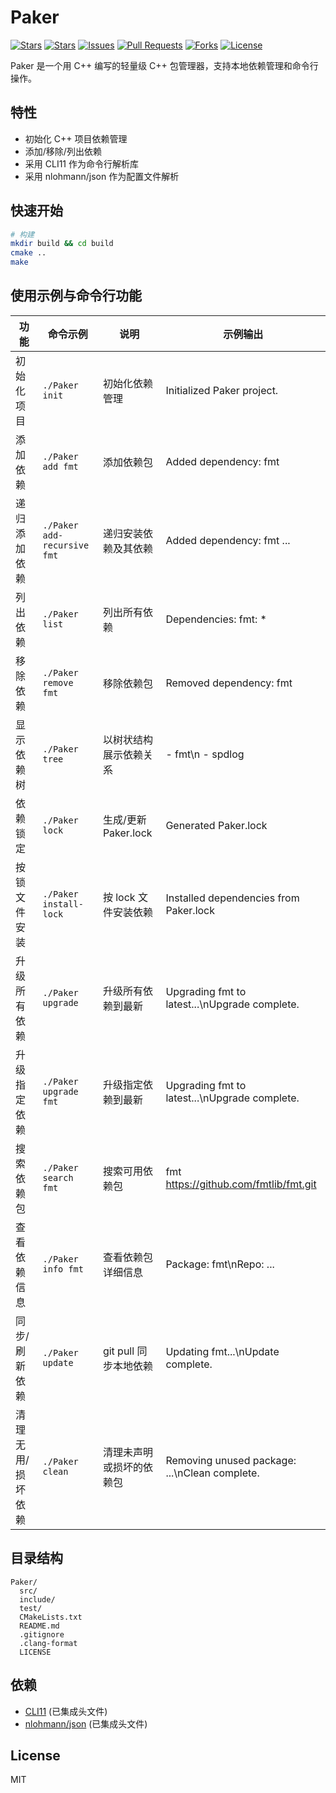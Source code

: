 # Paker

<!-- GitHub Badges -->
<p align="left">
  <a href="https://github.com/Cyxuan0311/Paker.git/stargazers"><img src="https://img.shields.io/github/stars/Cyxuan0311/Paker?style=social" alt="Stars"></a>
  <a href="https://github.com/Cyxuan0311/Paker/stargazers"><img src="https://img.shields.io/github/stars/Cyxuan0311/Paker?style=social" alt="Stars"></a>
  <a href="https://github.com/Cyxuan0311/Paker/issues"><img src="https://img.shields.io/github/issues/Cyxuan0311/Paker" alt="Issues"></a>
  <a href="https://github.com/Cyxuan0311/Paker/pulls"><img src="https://img.shields.io/github/issues-pr/Cyxuan0311/Paker" alt="Pull Requests"></a>
  <a href="https://github.com/Cyxuan0311/Paker/network/members"><img src="https://img.shields.io/github/forks/Cyxuan0311/Paker?style=social" alt="Forks"></a>
  <a href="https://github.com/Cyxuan0311/Paker/blob/main/LICENSE"><img src="https://img.shields.io/github/license/Cyxuan0311/Paker" alt="License"></a>
</p>

Paker 是一个用 C++ 编写的轻量级 C++ 包管理器，支持本地依赖管理和命令行操作。

## 特性
- 初始化 C++ 项目依赖管理
- 添加/移除/列出依赖
- 采用 CLI11 作为命令行解析库
- 采用 nlohmann/json 作为配置文件解析

## 快速开始

```bash
# 构建
mkdir build && cd build
cmake ..
make
```

## 使用示例与命令行功能

| 功能             | 命令示例                        | 说明                         | 示例输出 |
|------------------|----------------------------------|------------------------------|----------|
| 初始化项目       | `./Paker init`                   | 初始化依赖管理               | Initialized Paker project. |
| 添加依赖         | `./Paker add fmt`                | 添加依赖包                   | Added dependency: fmt |
| 递归添加依赖     | `./Paker add-recursive fmt`      | 递归安装依赖及其依赖         | Added dependency: fmt ... |
| 列出依赖         | `./Paker list`                   | 列出所有依赖                 | Dependencies:  fmt: * |
| 移除依赖         | `./Paker remove fmt`             | 移除依赖包                   | Removed dependency: fmt |
| 显示依赖树       | `./Paker tree`                   | 以树状结构展示依赖关系       | - fmt\n  - spdlog |
| 依赖锁定         | `./Paker lock`                   | 生成/更新 Paker.lock         | Generated Paker.lock |
| 按锁文件安装     | `./Paker install-lock`           | 按 lock 文件安装依赖         | Installed dependencies from Paker.lock |
| 升级所有依赖     | `./Paker upgrade`                | 升级所有依赖到最新           | Upgrading fmt to latest...\nUpgrade complete. |
| 升级指定依赖     | `./Paker upgrade fmt`            | 升级指定依赖到最新           | Upgrading fmt to latest...\nUpgrade complete. |
| 搜索依赖包       | `./Paker search fmt`             | 搜索可用依赖包               | fmt    https://github.com/fmtlib/fmt.git |
| 查看依赖信息     | `./Paker info fmt`               | 查看依赖包详细信息           | Package: fmt\nRepo: ... |
| 同步/刷新依赖    | `./Paker update`                 | git pull 同步本地依赖         | Updating fmt...\nUpdate complete. |
| 清理无用/损坏依赖| `./Paker clean`                  | 清理未声明或损坏的依赖包      | Removing unused package: ...\nClean complete. |

## 目录结构
```
Paker/
  src/
  include/
  test/
  CMakeLists.txt
  README.md
  .gitignore
  .clang-format
  LICENSE
```

## 依赖
- [CLI11](https://github.com/CLIUtils/CLI11) (已集成头文件)
- [nlohmann/json](https://github.com/nlohmann/json) (已集成头文件)

## License
MIT 
